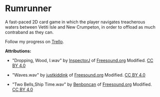 # Rumrunner
A fast-paced 2D card game in which the player navigates treacherous waters between Vetiti Isle and New Crumpeton, in order to offload as much contraband as they can. 

Follow my progress on [Trello](https://trello.com/b/JxY0rXKO/rumrunner).


<strong>Attributions:</strong><br>
- "Dropping, Wood, I.wav" by [InspectorJ](www.jshaw.co.uk) of [Freesound.org](https://freesound.org/) Modified. [CC BY 4.0](https://creativecommons.org/licenses/by/4.0/) 

- "Waves.wav" by [justkiddink](https://freesound.org/people/juskiddink/) of [Freesound.org](https://freesound.org/) Modified. [CC BY 4.0](https://creativecommons.org/licenses/by/4.0/)

- "Two Bells,Ship Time.wav" by [Benboncan](https://freesound.org/people/Benboncan/sounds/77699/) of [Freesound.org](https://freesound.org/) Modified. [CC BY 4.0](https://creativecommons.org/licenses/by/4.0/)